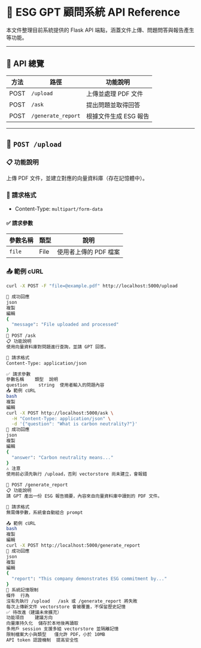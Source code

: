 # 📡 ESG GPT 顧問系統 API Reference

本文件整理目前系統提供的 Flask API 端點，涵蓋文件上傳、問題問答與報告產生等功能。

---

## 📁 API 總覽

| 方法 | 路徑              | 功能說明             |
|------|-------------------|----------------------|
| POST | `/upload`         | 上傳並處理 PDF 文件 |
| POST | `/ask`            | 提出問題並取得回答 |
| POST | `/generate_report`| 根據文件生成 ESG 報告 |

---

## 📨 `POST /upload`

### 📋 功能說明
上傳 PDF 文件，並建立對應的向量資料庫（存在記憶體中）。

### 🔧 請求格式
- Content-Type: `multipart/form-data`

#### ✅ 請求參數
| 參數名稱 | 類型     | 說明               |
|----------|----------|--------------------|
| `file`   | File     | 使用者上傳的 PDF 檔案 |

### 📤 範例 cURL
```bash
curl -X POST -F "file=@example.pdf" http://localhost:5000/upload

📨 成功回應
json
複製
編輯
{
  "message": "File uploaded and processed"
}
🧠 POST /ask
📋 功能說明
使用向量資料庫對問題進行查詢，並請 GPT 回答。

🔧 請求格式
Content-Type: application/json

✅ 請求參數
參數名稱	類型	說明
question	string	使用者輸入的問題內容
📤 範例 cURL
bash
複製
編輯
curl -X POST http://localhost:5000/ask \
  -H "Content-Type: application/json" \
  -d '{"question": "What is carbon neutrality?"}'
📨 成功回應
json
複製
編輯
{
  "answer": "Carbon neutrality means..."
}
⚠️ 注意
使用前必須先執行 /upload，否則 vectorstore 尚未建立，會報錯

📄 POST /generate_report
📋 功能說明
請 GPT 產出一份 ESG 報告摘要，內容來自向量資料庫中讀到的 PDF 文件。

🔧 請求格式
無需傳參數，系統會自動組合 prompt

📤 範例 cURL
bash
複製
編輯
curl -X POST http://localhost:5000/generate_report
📨 成功回應
json
複製
編輯
{
  "report": "This company demonstrates ESG commitment by..."
}
🧱 系統記憶限制
條件	行為
沒有先執行 /upload	/ask 或 /generate_report 將失敗
每次上傳新文件	vectorstore 會被覆蓋，不保留歷史記憶
✅ 待改進（建議未來擴充）
功能項目	建議方向
向量庫持久化	儲存於本地後再讀取
多用戶 session	支援多組 vectorstore 並隔離記憶
限制檔案大小與類型	僅允許 PDF，小於 10MB
API token 認證機制	提高安全性

